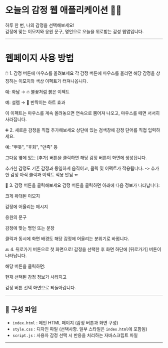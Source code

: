 # 오늘의 감정 웹 애플리케이션 🧠💬

하루 한 번, 나의 감정을 선택해보세요!  
감정에 맞는 이모지와 응원 문구, 명언으로 오늘을 위로받는 감성 웹앱입니다.

---



# 웹페이지 사용 방법
🖱️ 1. 감정 버튼에 마우스를 올려보세요
각 감정 버튼에 마우스를 올리면 해당 감정을 상징하는 이모지와 색상 이펙트가 터져나옵니다.

예: 화남 → 🔥 불꽃처럼 붉은 이펙트

예: 설렘 → 💖 반짝이는 하트 효과

이 이펙트는 마우스를 계속 올려놓으면 연속으로 뿜어져 나오고, 마우스를 떼면 서서히 사라집니다.


➕ 2. 새로운 감정을 직접 추가해보세요
상단에 있는 검색창에 감정 단어를 직접 입력하세요.

예: "뿌듯", "후회", "만족" 등

그다음 옆에 있는 [추가] 버튼을 클릭하면 해당 감정 버튼이 화면에 생성됩니다.

추가한 감정도 기존 감정과 동일하게 움직이고, 클릭 및 이펙트가 적용됩니다. -> 추가한 감정 아직 클릭과 이펙트 적용 안됨 ㅠ


🎯 3. 감정 버튼을 클릭해보세요
감정 버튼을 클릭하면 아래에 다음 정보가 나타납니다:

크게 확대된 이모지

감정에 어울리는 메시지

응원의 문구

감정에 맞는 명언 또는 문장

클릭과 동시에 화면 배경도 해당 감정에 어울리는 분위기로 바뀝니다.


🔙 4. 뒤로가기 버튼으로 첫 화면으로!
감정을 선택한 후 화면 하단에 [뒤로가기] 버튼이 나타납니다.

해당 버튼을 클릭하면:

현재 선택된 감정 정보가 사라지고

감정 버튼 선택 화면으로 되돌아갑니다.




---

 ## 📂 구성 파일

- `index.html` : 메인 HTML 페이지 (감정 버튼과 화면 구성)
- `style.css` : 디자인 파일 (선택사항. 일부 스타일은 `index.html`에 포함됨)
- `script.js` : 사용자 감정 선택 시 반응을 처리하는 자바스크립트 파일

---